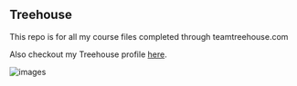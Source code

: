 ## Treehouse


This repo is for all my course files completed through teamtreehouse.com

Also checkout my Treehouse profile [here](https://github.com/williamsTL).

![images](https://cloud.githubusercontent.com/assets/13543214/13264557/5da0625e-da34-11e5-872d-d399a679c8f5.jpg)

